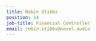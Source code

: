 ```yaml
---
title: Robin Stibbs
position: 14
job-title: Financial Controller
email: robin.stibbs@novel.audio
---
```


